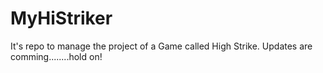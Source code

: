# MyHiStriker
It's repo to manage the project of a Game called High Strike.
Updates are comming........hold on!

